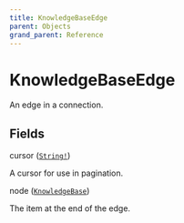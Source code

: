 ```yaml
---
title: KnowledgeBaseEdge
parent: Objects
grand_parent: Reference
---
```


# KnowledgeBaseEdge

An edge in a connection.

## Fields

<div class="field-entry ">
  <span id="cursor" class="field-name anchored">cursor (<code><a href="/docs/reference/scalar/string">String!</a></code>)</span>

  <div class="description-wrapper">
   <p>A cursor for use in pagination.</p>

  </div>
</div>

<div class="field-entry ">
  <span id="node" class="field-name anchored">node (<code><a href="/docs/reference/object/knowledgebase">KnowledgeBase</a></code>)</span>

  <div class="description-wrapper">
   <p>The item at the end of the edge.</p>

  </div>
</div>

